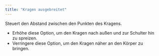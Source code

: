 ```yaml
---
title: "Kragen ausgebreitet"
---
```


Steuert den Abstand zwischen den Punkten des Kragens.

- Erhöhe diese Option, um den Kragen nach außen und zur Schulter hin zu spreizen.
- Verringere diese Option, um den Kragen näher an den Körper zu bringen.




